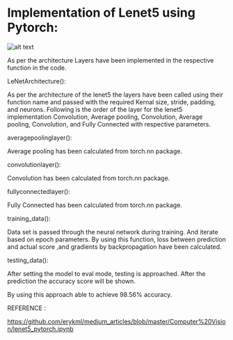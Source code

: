 # Implementation of Lenet5 using Pytorch:



![alt text](https://www.google.com/url?sa=i&url=https%3A%2F%2Fhuggingface.co%2Fmindspore-ai%2FLeNet&psig=AOvVaw27z6BeiM_YpGw9JEAozR2M&ust=1702750091345000&source=images&cd=vfe&opi=89978449&ved=0CBIQjRxqFwoTCOjdu8aEkoMDFQAAAAAdAAAAABAI)


As per the architecture Layers have been implemented in the respective function in the code.

LeNetArchitecture(): 

As per the architecture of the lenet5 the layers have been called using their function name and passed with the required Kernal size, stride, padding, and neurons. Following is the order of the layer for the lenet5 implementation Convolution, Average pooling, Convolution, Average pooling, Convolution, and Fully Connected with respective parameters. 

averagepoolinglayer():

Average pooling has been calculated from torch.nn package.

convolutionlayer():

Convolution has been calculated from torch.nn package.

fullyconnectedlayer():

Fully Connected has been calculated from torch.nn package.





training_data():

Data set is passed through the neural network during training. And iterate based on epoch parameters. By using this function, loss between prediction and actual score ,and gradients by backpropagation have been calculated.

testing_data():

After setting the model to eval mode, testing is approached. After the prediction the accuracy score will be shown.

By using this approach able to achieve 98.56% accuracy.



REFERENCE : 

https://github.com/erykml/medium_articles/blob/master/Computer%20Vision/lenet5_pytorch.ipynb

